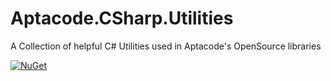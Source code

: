 # Aptacode.CSharp.Utilities

A Collection of helpful C# Utilities used in Aptacode's OpenSource libraries

 [![NuGet](https://img.shields.io/nuget/v/Aptacode.CSharp.Utilities.svg?style=flat)](https://www.nuget.org/packages/Aptacode.CSharp.Utilities/)

